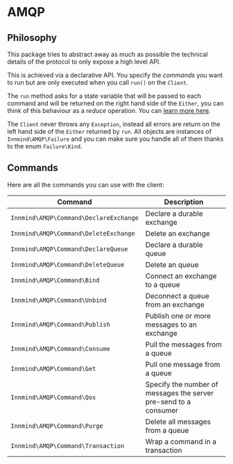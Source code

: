 # AMQP

## Philosophy

This package tries to abstract away as much as possible the technical details of the protocol to only expose a high level API.

This is achieved via a declarative API. You specify the _commands_ you want to run but are only executed when you call `run()` on the `Client`.

The `run` method asks for a state variable that will be passed to each command and will be returned on the right hand side of the `Either`, you can think of this behaviour as a _reduce_ operation. You can [learn more here](Handle%20state.md).

The `Client` never throws any `Exception`, instead all errors are return on the left hand side of the `Either` returned by `run`. All objects are instances of `Innmind\AMQP\Failure` and you can make sure you handle all of them thanks to the enum `Failure\Kind`.

## Commands

Here are all the commands you can use with the client:

| Command | Description |
|-|-|
| `Innmind\AMQP\Command\DeclareExchange` | Declare a durable exchange |
| `Innmind\AMQP\Command\DeleteExchange` | Delete an exchange |
| `Innmind\AMQP\Command\DeclareQueue` | Declare a durable queue |
| `Innmind\AMQP\Command\DeleteQueue` | Delete an queue |
| `Innmind\AMQP\Command\Bind` | Connect an exchange to a queue |
| `Innmind\AMQP\Command\Unbind` | Deconnect a queue from an exchange |
| `Innmind\AMQP\Command\Publish` | Publish one or more messages to an exchange |
| `Innmind\AMQP\Command\Consume` | Pull the messages from a queue |
| `Innmind\AMQP\Command\Get` | Pull one message from a queue |
| `Innmind\AMQP\Command\Qos` | Specify the number of messages the server pre-send to a consumer |
| `Innmind\AMQP\Command\Purge` | Delete all messages from a queue |
| `Innmind\AMQP\Command\Transaction` | Wrap a command in a transaction |
